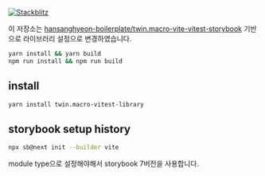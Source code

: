 [![Stackblitz](https://img.shields.io/badge/Stackblitz-fff?style=for-the-badge&logo=Stackblitz&logoColor=1389FD)](https://stackblitz.com/fork/github/hansanghyeon-boilerplate/twin.macro-vite-vitest-storybook-library)

이 저장소는 [hansanghyeon-boilerplate/twin.macro-vite-vitest-storybook](https://github.com/hansanghyeon-boilerplate/twin.macro-vite-vitest-storybook) 기반으로 라이브러리 설정으로 변경하였습니다.

```bash
yarn install && yarn build
npm run install && npm run build
```

## install

```bash
yarn install twin.macro-vitest-library
```

## storybook setup history

```bash
npx sb@next init --builder vite
```

module type으로 설정해야해서 storybook 7버전을 사용합니다.

